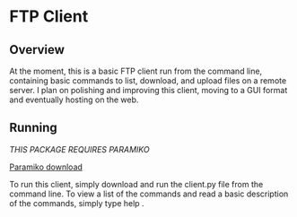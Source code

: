 # FTP Client

## Overview

At the moment, this is a basic FTP client run from the command line, containing
basic commands to list, download, and upload files on a remote server. I plan
on polishing and improving this client, moving to a GUI format and eventually
hosting on the web.

## Running

*THIS PACKAGE REQUIRES PARAMIKO*

[Paramiko download](http://www.paramiko.org/installing.html)

To run this client, simply download and run the client.py file from the command
line. To view a list of the commands and read a basic description of the
commands, simply type help <command>.
